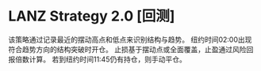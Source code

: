 # LANZ Strategy 2.0 [回测]

该策略通过记录最近的摆动高点和低点来识别结构与趋势。
纽约时间02:00出现符合趋势方向的结构突破时开仓。
止损基于摆动点或全面覆盖，止盈通过风险回报倍数计算。
若到纽约时间11:45仍有持仓，则手动平仓。
